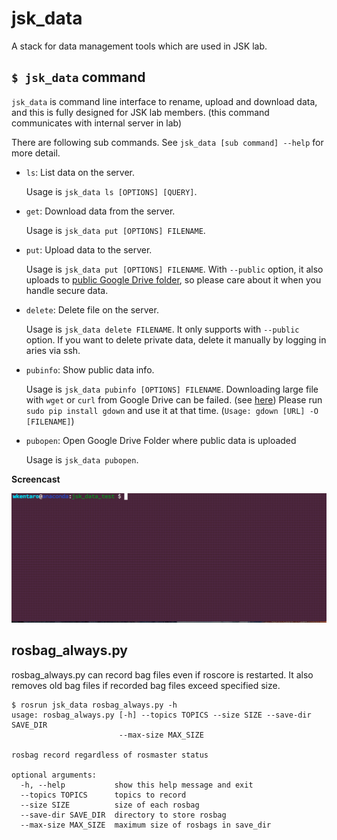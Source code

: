 jsk\_data
=========

A stack for data management tools which are used in JSK lab.


`$ jsk_data` command
--------------------

`jsk_data` is command line interface to rename, upload and download data, and
this is fully designed for JSK lab members.
(this command communicates with internal server in lab)

There are following sub commands. See `jsk_data [sub command] --help` for more detail.

* `ls`: List data on the server.

    Usage is `jsk_data ls [OPTIONS] [QUERY]`.

* `get`: Download data from the server.

    Usage is `jsk_data put [OPTIONS] FILENAME`.

* `put`: Upload data to the server.

    Usage is `jsk_data put [OPTIONS] FILENAME`.
    With `--public` option, it also uploads to
    [public Google Drive folder](https://drive.google.com/folderview?id=0B9P1L--7Wd2vUGplQkVLTFBWcFE),
    so please care about it when you handle secure data.

* `delete`: Delete file on the server.

    Usage is `jsk_data delete FILENAME`.
    It only supports with `--public` option.
    If you want to delete private data, delete it manually by logging in aries via ssh.

* `pubinfo`: Show public data info.

    Usage is `jsk_data pubinfo [OPTIONS] FILENAME`.
    Downloading large file with `wget` or `curl` from Google Drive can be failed.
    (see [here](http://stackoverflow.com/questions/25010369/wget-curl-large-file-from-google-drive))
    Please run `sudo pip install gdown` and use it at that time. (`Usage: gdown [URL] -O [FILENAME]`)

* `pubopen`: Open Google Drive Folder where public data is uploaded

    Usage is `jsk_data pubopen`.


**Screencast**

![](./images/jsk_data_cli_screencast.gif)

rosbag_always.py
----------------
rosbag_always.py can record bag files even if roscore is restarted.
It also removes old bag files if recorded bag files exceed specified size.

```
$ rosrun jsk_data rosbag_always.py -h
usage: rosbag_always.py [-h] --topics TOPICS --size SIZE --save-dir SAVE_DIR
                        --max-size MAX_SIZE

rosbag record regardless of rosmaster status

optional arguments:
  -h, --help           show this help message and exit
  --topics TOPICS      topics to record
  --size SIZE          size of each rosbag
  --save-dir SAVE_DIR  directory to store rosbag
  --max-size MAX_SIZE  maximum size of rosbags in save_dir
```
